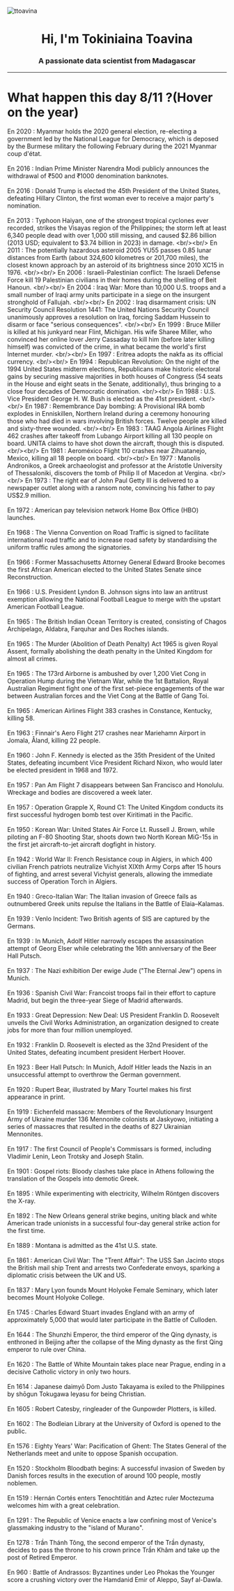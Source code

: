 
<p align="left"> <img src="https://komarev.com/ghpvc/?username=ttoavina&label=Profile%20views&color=0e75b6&style=flat" alt="ttoavina" /> </p>
<h1 align="center">Hi, I'm Tokiniaina Toavina</h1>
<h3 align="center">A passionate data scientist from Madagascar</h3>
    
<hr/>
<h1> What happen this day 8/11 ?(Hover on the year)</h1>

En 2020 : Myanmar holds the 2020 general election, re-electing a government led by the National League for Democracy, which is deposed by the Burmese military the following February during the 2021 Myanmar coup d'état.
<br/><br/>
En 2016 : Indian Prime Minister Narendra Modi publicly announces the withdrawal of ₹500 and ₹1000 denomination banknotes.
<br/><br/>
En 2016 : Donald Trump is elected the 45th President of the United States, defeating Hillary Clinton, the first woman ever to receive a major party's nomination.
<br/><br/>
En 2013 : Typhoon Haiyan, one of the strongest tropical cyclones ever recorded, strikes the Visayas region of the Philippines; the storm left at least 6,340 people dead with over 1,000 still missing, and caused $2.86 billion (2013 USD; equivalent to $3.74 billion in 2023) in damage.
<br/><br/>
En 2011 : The potentially hazardous asteroid 2005 YU55 passes 0.85 lunar distances from Earth (about 324,600 kilometres or 201,700 miles), the closest known approach by an asteroid of its brightness since 2010 XC15 in 1976.
<br/><br/>
En 2006 : Israeli-Palestinian conflict: The Israeli Defense Force kill 19 Palestinian civilians in their homes during the shelling of Beit Hanoun.
<br/><br/>
En 2004 : Iraq War: More than 10,000 U.S. troops and a small number of Iraqi army units participate in a siege on the insurgent stronghold of Fallujah.
<br/><br/>
En 2002 : Iraq disarmament crisis: UN Security Council Resolution 1441: The United Nations Security Council unanimously approves a resolution on Iraq, forcing Saddam Hussein to disarm or face "serious consequences".
<br/><br/>
En 1999 : Bruce Miller is killed at his junkyard near Flint, Michigan. His wife Sharee Miller, who convinced her online lover Jerry Cassaday to kill him (before later killing himself) was convicted of the crime, in what became the world's first Internet murder.
<br/><br/>
En 1997 : Eritrea adopts the nakfa as its official currency.
<br/><br/>
En 1994 : Republican Revolution: On the night of the 1994 United States midterm elections, Republicans make historic electoral gains by securing massive majorities in both houses of Congress (54 seats in the House and eight seats in the Senate, additionally), thus bringing to a close four decades of Democratic domination.
<br/><br/>
En 1988 : U.S. Vice President George H. W. Bush is elected as the 41st president.
<br/><br/>
En 1987 : Remembrance Day bombing: A Provisional IRA bomb explodes in Enniskillen, Northern Ireland during a ceremony honouring those who had died in wars involving British forces. Twelve people are killed and sixty-three wounded.
<br/><br/>
En 1983 : TAAG Angola Airlines Flight 462 crashes after takeoff from Lubango Airport killing all 130 people on board. UNITA claims to have shot down the aircraft, though this is disputed.
<br/><br/>
En 1981 : Aeroméxico Flight 110 crashes near Zihuatanejo, Mexico, killing all 18 people on board.
<br/><br/>
En 1977 : Manolis Andronikos, a Greek archaeologist and professor at the Aristotle University of Thessaloniki, discovers the tomb of Philip II of Macedon at Vergina.
<br/><br/>
En 1973 : The right ear of John Paul Getty III is delivered to a newspaper outlet along with a ransom note, convincing his father to pay US$2.9 million.
<br/><br/>
En 1972 : American pay television network Home Box Office (HBO) launches.
<br/><br/>
En 1968 : The Vienna Convention on Road Traffic is signed to facilitate international road traffic and to increase road safety by standardising the uniform traffic rules among the signatories.
<br/><br/>
En 1966 : Former Massachusetts Attorney General Edward Brooke becomes the first African American elected to the United States Senate since Reconstruction.
<br/><br/>
En 1966 : U.S. President Lyndon B. Johnson signs into law an antitrust exemption allowing the National Football League to merge with the upstart American Football League.
<br/><br/>
En 1965 : The British Indian Ocean Territory is created, consisting of Chagos Archipelago, Aldabra, Farquhar and Des Roches islands.
<br/><br/>
En 1965 : The Murder (Abolition of Death Penalty) Act 1965 is given Royal Assent, formally abolishing the death penalty in the United Kingdom for almost all crimes.
<br/><br/>
En 1965 : The 173rd Airborne is ambushed by over 1,200 Viet Cong in Operation Hump during the Vietnam War, while the 1st Battalion, Royal Australian Regiment fight one of the first set-piece engagements of the war between Australian forces and the Viet Cong at the Battle of Gang Toi.
<br/><br/>
En 1965 : American Airlines Flight 383 crashes in Constance, Kentucky, killing 58.
<br/><br/>
En 1963 : Finnair's Aero Flight 217 crashes near Mariehamn Airport in Jomala, Åland, killing 22 people.
<br/><br/>
En 1960 : John F. Kennedy is elected as the 35th President of the United States, defeating incumbent Vice President Richard Nixon, who would later be elected president in 1968  and 1972.
<br/><br/>
En 1957 : Pan Am Flight 7 disappears between San Francisco and Honolulu. Wreckage and bodies are discovered a week later.
<br/><br/>
En 1957 : Operation Grapple X, Round C1: The United Kingdom conducts its first successful hydrogen bomb test over Kiritimati in the Pacific.
<br/><br/>
En 1950 : Korean War: United States Air Force Lt. Russell J. Brown, while piloting an F-80 Shooting Star, shoots down two North Korean MiG-15s in the first jet aircraft-to-jet aircraft dogfight in history.
<br/><br/>
En 1942 : World War II: French Resistance coup in Algiers, in which 400 civilian French patriots neutralize Vichyist XIXth Army Corps after 15 hours of fighting, and arrest several Vichyist generals, allowing the immediate success of Operation Torch in Algiers.
<br/><br/>
En 1940 : Greco-Italian War: The Italian invasion of Greece fails as outnumbered Greek units repulse the Italians in the Battle of Elaia–Kalamas.
<br/><br/>
En 1939 : Venlo Incident: Two British agents of SIS are captured by the Germans.
<br/><br/>
En 1939 : In Munich, Adolf Hitler narrowly escapes the assassination attempt of Georg Elser while celebrating the 16th anniversary of the Beer Hall Putsch.
<br/><br/>
En 1937 : The Nazi exhibition Der ewige Jude ("The Eternal Jew") opens in Munich.
<br/><br/>
En 1936 : Spanish Civil War: Francoist troops fail in their effort to capture Madrid, but begin the three-year Siege of Madrid afterwards.
<br/><br/>
En 1933 : Great Depression: New Deal: US President Franklin D. Roosevelt unveils the Civil Works Administration, an organization designed to create jobs for more than four million unemployed.
<br/><br/>
En 1932 : Franklin D. Roosevelt is elected as the 32nd President of the United States, defeating incumbent president Herbert Hoover.
<br/><br/>
En 1923 : Beer Hall Putsch: In Munich, Adolf Hitler leads the Nazis in an unsuccessful attempt to overthrow the German government.
<br/><br/>
En 1920 : Rupert Bear, illustrated by Mary Tourtel makes his first appearance in print.
<br/><br/>
En 1919 : Eichenfeld massacre: Members of the Revolutionary Insurgent Army of Ukraine murder 136 Mennonite colonists at Jaskyowo, initiating a series of massacres that resulted in the deaths of 827 Ukrainian Mennonites.
<br/><br/>
En 1917 : The first Council of People's Commissars is formed, including Vladimir Lenin, Leon Trotsky and Joseph Stalin.
<br/><br/>
En 1901 : Gospel riots: Bloody clashes take place in Athens following the translation of the Gospels into demotic Greek.
<br/><br/>
En 1895 : While experimenting with electricity, Wilhelm Röntgen discovers the X-ray.
<br/><br/>
En 1892 : The New Orleans general strike begins, uniting black and white American trade unionists in a successful four-day general strike action for the first time.
<br/><br/>
En 1889 : Montana is admitted as the 41st U.S. state.
<br/><br/>
En 1861 : American Civil War: The "Trent Affair": The USS San Jacinto stops the British mail ship Trent and arrests two Confederate envoys, sparking a diplomatic crisis between the UK and US.
<br/><br/>
En 1837 : Mary Lyon founds Mount Holyoke Female Seminary, which later becomes Mount Holyoke College.
<br/><br/>
En 1745 : Charles Edward Stuart invades England with an army of approximately 5,000 that would later participate in the Battle of Culloden.
<br/><br/>
En 1644 : The Shunzhi Emperor, the third emperor of the Qing dynasty, is enthroned in Beijing after the collapse of the Ming dynasty as the first Qing emperor to rule over China.
<br/><br/>
En 1620 : The Battle of White Mountain takes place near Prague, ending in a decisive Catholic victory in only two hours.
<br/><br/>
En 1614 : Japanese daimyō Dom Justo Takayama is exiled to the Philippines by shōgun Tokugawa Ieyasu for being Christian.
<br/><br/>
En 1605 : Robert Catesby, ringleader of the Gunpowder Plotters, is killed.
<br/><br/>
En 1602 : The Bodleian Library at the University of Oxford is opened to the public.
<br/><br/>
En 1576 : Eighty Years' War: Pacification of Ghent: The States General of the Netherlands meet and unite to oppose Spanish occupation.
<br/><br/>
En 1520 : Stockholm Bloodbath begins: A successful invasion of Sweden by Danish forces results in the execution of around 100 people, mostly noblemen.
<br/><br/>
En 1519 : Hernán Cortés enters Tenochtitlán and Aztec ruler Moctezuma welcomes him with a great celebration.
<br/><br/>
En 1291 : The Republic of Venice enacts a law confining most of Venice's glassmaking industry to the "island of Murano".
<br/><br/>
En 1278 : Trần Thánh Tông, the second emperor of the Trần dynasty, decides to pass the throne to his crown prince Trần Khâm and take up the post of Retired Emperor.
<br/><br/>
En 960 : Battle of Andrassos: Byzantines under Leo Phokas the Younger score a crushing victory over the Hamdanid Emir of Aleppo, Sayf al-Dawla.
<br/><br/>
